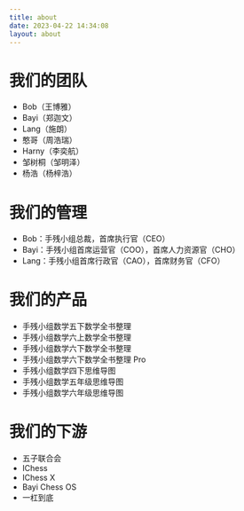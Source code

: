 ```yaml
---
title: about
date: 2023-04-22 14:34:08
layout: about
---
```

# 我们的团队
- Bob（王博雅）
- Bayi（郑迦文）
- Lang（施朗）
- 憨哥（周浩瑞）
- Harny（李奕航）
- 邹树桐（邹明泽）
- 杨浩（杨梓浩）

# 我们的管理
- Bob：手残小组总裁，首席执行官（CEO）
- Bayi：手残小组首席运营官（COO），首席人力资源官（CHO）
- Lang：手残小组首席行政官（CAO），首席财务官（CFO）
  
# 我们的产品
- 手残小组数学五下数学全书整理
- 手残小组数学六上数学全书整理
- 手残小组数学六下数学全书整理
- 手残小组数学六下数学全书整理 Pro
- 手残小组数学四下思维导图
- 手残小组数学五年级思维导图
- 手残小组数学六年级思维导图

# 我们的下游
- 五子联合会
- IChess
- IChess X
- Bayi Chess OS
- 一杠到底